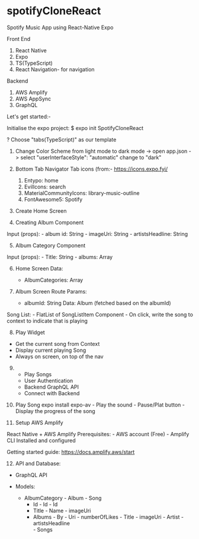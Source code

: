 # spotifyCloneReact
Spotify Music App using React-Native Expo


Front End 
1. React Native
2. Expo
3. TS(TypeScript)
4. React Navigation- for navigation

Backend
1. AWS Amplify
2. AWS AppSync
3. GraphQL

Let's get started:-

Initialise the expo project:
$ expo init SpotifyCloneReact

? Choose "tabs(TypeScript)" as our template

1. Change Color Scheme from light mode to dark mode
-> open app.json
-> select "userInterfaceStyle": "automatic" change to "dark"

2. Bottom Tab Navigator 
  Tab icons (from:- https://icons.expo.fyi/
    1. Entypo: home
    2. EvilIcons: search
    3. MaterialCommunityIcons: library-music-outline
    4. FontAwesome5: Spotify

3. Create Home Screen

4. Creating Album Component
  
  Input (props):
    - album id: String
    - imageUri: String
    - artistsHeadline: String

5. Album Category Component
  
  Input (props):
    - Title: String
    - albums: Array
    
6. Home Screen
    Data:
      - AlbumCategories: Array
      
7. Album Screen
  Route Params:
    - albumId: String
  Data:
    Album (fetched based on the albumId)
    
  Song List:
    - FlatList of SongListItem Component
    - On click, write the song to context to indicate that is playing

8. Play Widget
  - Get the current song from Context
  - Display current playing Song
  - Always on screen, on top of the nav

9. -  Play Songs
   -  User Authentication
   -  Backend GraphQL API
   -  Connect with Backend

10. Play Song
      expo install expo-av
        - Play the sound
        - Pause/Plat button
        - Display the progress of the song

11. Setup AWS Amplify
  
  React Native + AWS Amplify
    Prerequisites:
      - AWS account (Free)
      - Amplify CLI Installed and configured
      
  Getting started guide: https://docs.amplify.aws/start
  
12. API and Database:
  - GraphQL API
  - Models:
    
    - AlbumCategory                 - Album                   - Song
      - Id                            - Id                      - Id
      - Title                         - Name                    - imageUri
      - Albums                        - By                      - Uri
                                      - numberOfLikes           - Title
                                      - imageUri                - Artist
                                      - artistsHeadline         
                                      - Songs
                                  
